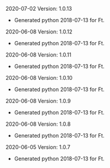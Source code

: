 2020-07-02 Version: 1.0.13
- Generated python 2018-07-13 for Ft.

2020-06-08 Version: 1.0.12
- Generated python 2018-07-13 for Ft.

2020-06-08 Version: 1.0.11
- Generated python 2018-07-13 for Ft.

2020-06-08 Version: 1.0.10
- Generated python 2018-07-13 for Ft.

2020-06-08 Version: 1.0.9
- Generated python 2018-07-13 for Ft.

2020-06-08 Version: 1.0.8
- Generated python 2018-07-13 for Ft.

2020-06-05 Version: 1.0.7
- Generated python 2018-07-13 for Ft.

